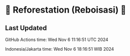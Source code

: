 
# 🌳 Reforestation (Reboisasi) 🌲

## Last Updated

GitHub Actions time: Wed Nov  6 11:16:51 UTC 2024

Indonesia/Jakarta time: Wed Nov  6 18:16:51 WIB 2024
